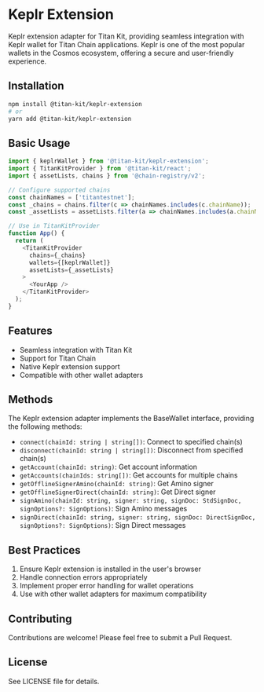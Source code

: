 # Keplr Extension

Keplr extension adapter for Titan Kit, providing seamless integration with Keplr wallet for Titan Chain applications. Keplr is one of the most popular wallets in the Cosmos ecosystem, offering a secure and user-friendly experience.

## Installation

```bash
npm install @titan-kit/keplr-extension
# or
yarn add @titan-kit/keplr-extension
```

## Basic Usage

```typescript
import { keplrWallet } from '@titan-kit/keplr-extension';
import { TitanKitProvider } from '@titan-kit/react';
import { assetLists, chains } from '@chain-registry/v2';

// Configure supported chains
const chainNames = ['titantestnet'];
const _chains = chains.filter(c => chainNames.includes(c.chainName));
const _assetLists = assetLists.filter(a => chainNames.includes(a.chainName));

// Use in TitanKitProvider
function App() {
  return (
    <TitanKitProvider
      chains={_chains}
      wallets={[keplrWallet]}
      assetLists={_assetLists}
    >
      <YourApp />
    </TitanKitProvider>
  );
}
```

## Features

* Seamless integration with Titan Kit
* Support for Titan Chain
* Native Keplr extension support
* Compatible with other wallet adapters

## Methods

The Keplr extension adapter implements the BaseWallet interface, providing the following methods:

* `connect(chainId: string | string[])`: Connect to specified chain(s)
* `disconnect(chainId: string | string[])`: Disconnect from specified chain(s)
* `getAccount(chainId: string)`: Get account information
* `getAccounts(chainIds: string[])`: Get accounts for multiple chains
* `getOfflineSignerAmino(chainId: string)`: Get Amino signer
* `getOfflineSignerDirect(chainId: string)`: Get Direct signer
* `signAmino(chainId: string, signer: string, signDoc: StdSignDoc, signOptions?: SignOptions)`: Sign Amino messages
* `signDirect(chainId: string, signer: string, signDoc: DirectSignDoc, signOptions?: SignOptions)`: Sign Direct messages

## Best Practices

1. Ensure Keplr extension is installed in the user's browser
2. Handle connection errors appropriately
3. Implement proper error handling for wallet operations
4. Use with other wallet adapters for maximum compatibility

## Contributing

Contributions are welcome! Please feel free to submit a Pull Request.

## License

See LICENSE file for details.
